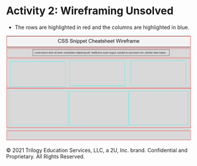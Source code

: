 # Activity 2: Wireframing Unsolved

* The rows are highlighted in red and the columns are highlighted in blue.

![Example of an unfinished wireframe with its row and columns highlighted](./assets/Images/02-unfinished-wireframe.png)

© 2021 Trilogy Education Services, LLC, a 2U, Inc. brand. Confidential and Proprietary. All Rights Reserved.